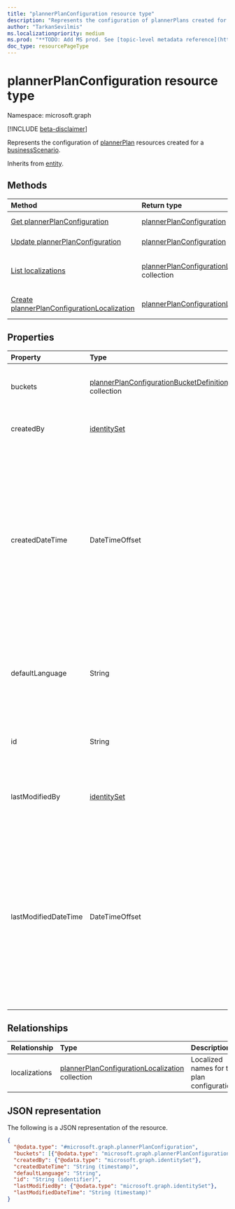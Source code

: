 ```yaml
---
title: "plannerPlanConfiguration resource type"
description: "Represents the configuration of plannerPlans created for a businessScenario."
author: "TarkanSevilmis"
ms.localizationpriority: medium
ms.prod: "**TODO: Add MS prod. See [topic-level metadata reference](https://aka.ms/msgo?pagePath=Document-APIs/Guidelines/Metadata)**"
doc_type: resourcePageType
---
```


# plannerPlanConfiguration resource type

Namespace: microsoft.graph

[!INCLUDE [beta-disclaimer](../../includes/beta-disclaimer.md)]

Represents the configuration of [plannerPlan](../resources/plannerplan.md) resources created for a [businessScenario](../resources/businessscenario.md).

Inherits from [entity](../resources/entity.md).

## Methods

|Method|Return type|Description|
|:---|:---|:---|
|[Get plannerPlanConfiguration](../api/plannerplanconfiguration-get.md)|[plannerPlanConfiguration](../resources/plannerplanconfiguration.md)|Read the properties and relationships of a [plannerPlanConfiguration](../resources/plannerplanconfiguration.md) object.|
|[Update plannerPlanConfiguration](../api/plannerplanconfiguration-update.md)|[plannerPlanConfiguration](../resources/plannerplanconfiguration.md)|Update the properties of a [plannerPlanConfiguration](../resources/plannerplanconfiguration.md) object.|
|[List localizations](../api/plannerplanconfiguration-list-localizations.md)|[plannerPlanConfigurationLocalization](../resources/plannerplanconfigurationlocalization.md) collection|Get the plannerPlanConfigurationLocalization resources from the localizations navigation property.|
|[Create plannerPlanConfigurationLocalization](../api/plannerplanconfiguration-post-localizations.md)|[plannerPlanConfigurationLocalization](../resources/plannerplanconfigurationlocalization.md)|Create a new plannerPlanConfigurationLocalization object.|

## Properties

|Property|Type|Description|
|:---|:---|:---|
|buckets|[plannerPlanConfigurationBucketDefinition](../resources/plannerplanconfigurationbucketdefinition.md) collection|List the buckets that should be created in the plan.|
|createdBy|[identitySet](../resources/identityset.md)|The identity of the creator of the plan configuration.|
|createdDateTime|DateTimeOffset|The date and time when the plan configuration was created. The Timestamp type represents date and time information using ISO 8601 format and is always in UTC time. For example, midnight UTC on Jan 1, 2014 is `2014-01-01T00:00:00Z`. |
|defaultLanguage|String|The language code for the default language to be used for the names of the objects created for the plan.|
|id|String|The unique identifier for the plan configuration. Inherited from [entity](../resources/entity.md). |
|lastModifiedBy|[identitySet](../resources/identityset.md)|The identity of the user who last modified the plan configuration. |
|lastModifiedDateTime|DateTimeOffset|The date and time when the plan configuration was last modified. The Timestamp type represents date and time information using ISO 8601 format and is always in UTC time. For example, midnight UTC on Jan 1, 2014 is `2014-01-01T00:00:00Z`. |

## Relationships

|Relationship|Type|Description|
|:---|:---|:---|
|localizations|[plannerPlanConfigurationLocalization](../resources/plannerplanconfigurationlocalization.md) collection|Localized names for the plan configuration.|

## JSON representation

The following is a JSON representation of the resource.
<!-- {
  "blockType": "resource",
  "keyProperty": "id",
  "@odata.type": "microsoft.graph.plannerPlanConfiguration",
  "baseType": "microsoft.graph.entity",
  "openType": false
}
-->
``` json
{
  "@odata.type": "#microsoft.graph.plannerPlanConfiguration",
  "buckets": [{"@odata.type": "microsoft.graph.plannerPlanConfigurationBucketDefinition"}],
  "createdBy": {"@odata.type": "microsoft.graph.identitySet"},
  "createdDateTime": "String (timestamp)",
  "defaultLanguage": "String",
  "id": "String (identifier)",
  "lastModifiedBy": {"@odata.type": "microsoft.graph.identitySet"},
  "lastModifiedDateTime": "String (timestamp)"
}
```
